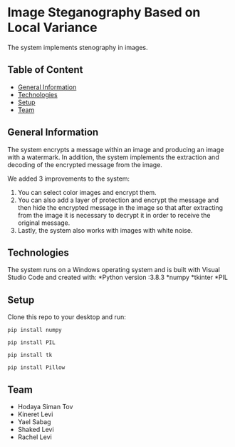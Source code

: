 # Image Steganography Based on Local Variance
The system implements stenography in images.

## Table of Content
* [General Information](#general-information)
* [Technologies](#technologies)
* [Setup](#setup)
* [Team](#team)

## General Information 
The system encrypts a message within an image and producing an image with a watermark.
In addition, the system implements the extraction and decoding of the encrypted message from the image.

We added 3 improvements to the system:
1. You can select color images and encrypt them.
2. You can also add a layer of protection and encrypt the message and then hide the encrypted message in the image so that after extracting from the image it is necessary to    decrypt it in order to receive the original message.
3. Lastly, the system also works with images with white noise.

## Technologies
The system runs on a Windows operating system and is built with Visual Studio Code and created with:
*Python version :3.8.3
*numpy
*tkinter
*PIL


## Setup
Clone this repo to your desktop and run: 

 `pip install numpy`

 `pip install PIL`
 
 `pip install tk`
 
 `pip install Pillow`
 
 ## Team
 * Hodaya Siman Tov
 * Kineret Levi
 * Yael Sabag
 * Shaked Levi
 * Rachel Levi
